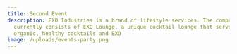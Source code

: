 ```yaml
---
title: Second Event
description: EXO Industries is a brand of lifestyle services. The company
  currently consists of EXO Lounge, a unique cocktail lounge that serves
  organic, healthy cocktails and EXO
image: /uploads/events-party.png
---
```

